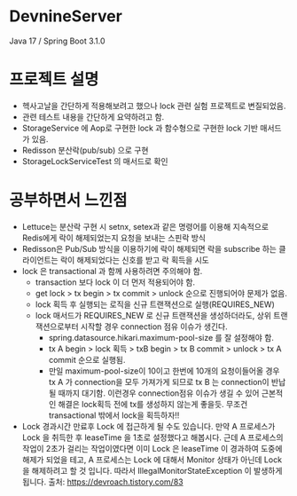 # DevnineServer
Java 17 / Spring Boot 3.1.0

# 프로젝트 설명
- 헥사고날을 간단하게 적용해보려고 했으나 lock 관련 실험 프로젝트로 변질되었음.
- 관련 테스트 내용을 간단하게 요약하려고 함.
- StorageService 에 Aop로 구현한 lock 과 함수형으로 구현한 lock 기반 매서드가 있음.
- Redisson 분산락(pub/sub) 으로 구현
- StorageLockServiceTest 의 매서드로 확인

# 공부하면서 느낀점
- Lettuce는 분산락 구현 시 setnx, setex과 같은 명령어를 이용해 지속적으로 Redis에게 락이 해제되었는지 요청을 보내는 스핀락 방식
- Redisson은 Pub/Sub 방식을 이용하기에 락이 해제되면 락을 subscribe 하는 클라이언트는 락이 해제되었다는 신호를 받고 락 획득을 시도
- lock 은 transactional 과 함께 사용하려면 주의해야 함. 
    - transaction 보다 lock 이 더 먼저 적용되어야 함.
    - get lock > tx begin > tx commit > unlock 순으로 진행되어야 문제가 없음.
    - lock 획득 후 실행되는 로직을 신규 트랜잭션으로 실행(REQUIRES_NEW)
    - lock 매서드가 REQUIRES_NEW 로 신규 트랜잭션을 생성하더라도, 상위 트랜잭션으로부터 시작할 경우 connection 점유 이슈가 생긴다.
      - spring.datasource.hikari.maximum-pool-size 를 잘 설정해야 함.
      - tx A begin > lock 획득 > txB begin > tx B commit > unlock > tx A commit 순으로 실행됨.
      - 만일 maximum-pool-size이 10이고 한번에 10개의 요청이들어올 경우 tx A 가 connection을 모두 가져가게 되므로 tx B 는 connection이 반납될 때까지 대기함.
        이런경우 connection점유 이슈가 생길 수 있어 근본적인 해결은 lock획득 전에 tx를 생성하지 않는게 좋을듯.
        무조건 transactional 밖에서 lock을 획득하자!! 
- Lock 경과시간 만료후 Lock 에 접근하게 될 수도 있습니다.
     만약 A 프로세스가 Lock 을 취득한 후 leaseTime 을 1초로 설정했다고 해봅시다.
     근데 A 프로세스의 작업이 2초가 걸리는 작업이였다면 이미 Lock 은 leaseTime 이 경과하여 도중에 해제가 되었을 테고, A 프로세스는 Lock 에 대해서 Monitor 상태가 아닌데 Lock 을 해제하려고 할 것 입니다.
     따라서 IllegalMonitorStateException 이 발생하게 됩니다. 출처: https://devroach.tistory.com/83

